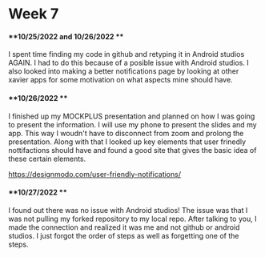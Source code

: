 # Week 7

#### **10/25/2022 and 10/26/2022 **
I spent time finding my code in github and retyping it in Android studios AGAIN. I had to do this because of a posible issue with Android studios. I also looked into making a better notifications page by looking at other xavier apps for some motivation on what aspects mine should have. 

#### **10/26/2022 **
I finished up my MOCKPLUS presentation and planned on how I was going to present the information. I will use my phone to present the slides and my app. This way I woudn't have to disconnect from zoom and prolong the presentation. Along with that I looked up key elements that user frinedly nottifactions should have and found a good site that gives the basic idea of these certain elements. 

https://designmodo.com/user-friendly-notifications/


#### **10/27/2022 **
I found out there was no issue with Android studios! The issue was that I was not pulling my forked repository to my local repo. After talking to you, I made the connection and realized it was me and not github or android studios. I just forgot the order of steps as well as forgetting one of the steps.
